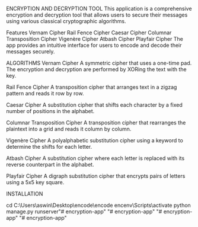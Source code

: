 


ENCRYPTION AND DECRYPTION TOOL
This application is a comprehensive encryption and decryption tool that allows users to secure their messages using various classical cryptographic algorithms.

Features
Vernam Cipher
Rail Fence Cipher
Caesar Cipher
Columnar Transposition Cipher
Vigenère Cipher
Atbash Cipher
Playfair Cipher
The app provides an intuitive interface for users to encode and decode their messages securely.


ALGORITHMS
Vernam Cipher
A symmetric cipher that uses a one-time pad. The encryption and decryption are performed by XORing the text with the key.

Rail Fence Cipher
A transposition cipher that arranges text in a zigzag pattern and reads it row by row.

Caesar Cipher
A substitution cipher that shifts each character by a fixed number of positions in the alphabet.

Columnar Transposition Cipher
A transposition cipher that rearranges the plaintext into a grid and reads it column by column.

Vigenère Cipher
A polyalphabetic substitution cipher using a keyword to determine the shifts for each letter.

Atbash Cipher
A substitution cipher where each letter is replaced with its reverse counterpart in the alphabet.

Playfair Cipher
A digraph substitution cipher that encrypts pairs of letters using a 5x5 key square.

INSTALLATION 

cd C:\Users\aswin\Desktop\encode\encode
encenv\Scripts\activate
python manage.py runserver"# encryption-app" 
"# encryption-app" 
"# encryption-app" 
"# encryption-app" 
